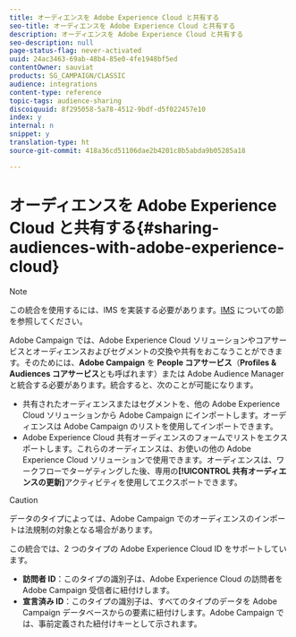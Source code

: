 ```yaml
---
title: オーディエンスを Adobe Experience Cloud と共有する
seo-title: オーディエンスを Adobe Experience Cloud と共有する
description: オーディエンスを Adobe Experience Cloud と共有する
seo-description: null
page-status-flag: never-activated
uuid: 24ac3463-69ab-48b4-85e0-4fe1948bf5ed
contentOwner: sauviat
products: SG_CAMPAIGN/CLASSIC
audience: integrations
content-type: reference
topic-tags: audience-sharing
discoiquuid: 8f295058-5a78-4512-9bdf-d5f022457e10
index: y
internal: n
snippet: y
translation-type: ht
source-git-commit: 418a36cd51106dae2b4201c8b5abda9b05285a18

---
```



# オーディエンスを Adobe Experience Cloud と共有する{#sharing-audiences-with-adobe-experience-cloud}

>[!NOTE]
>
>この統合を使用するには、IMS を実装する必要があります。[IMS](../../integrations/using/about-adobe-id.md) についての節を参照してください。

Adobe Campaign では、Adobe Experience Cloud ソリューションやコアサービスとオーディエンスおよびセグメントの交換や共有をおこなうことができます。そのためには、**Adobe Campaign** を **People コアサービス**（**Profiles &amp; Audiences コアサービス**&#x200B;とも呼ばれます）または Adobe Audience Manager と統合する必要があります。統合すると、次のことが可能になります。

* 共有されたオーディエンスまたはセグメントを、他の Adobe Experience Cloud ソリューションから Adobe Campaign にインポートします。オーディエンスは Adobe Campaign のリストを使用してインポートできます。
* Adobe Experience Cloud 共有オーディエンスのフォームでリストをエクスポートします。これらのオーディエンスは、お使いの他の Adobe Experience Cloud ソリューションで使用できます。オーディエンスは、ワークフローでターゲティングした後、専用の&#x200B;**[!UICONTROL 共有オーディエンスの更新]**&#x200B;アクティビティを使用してエクスポートできます。

>[!CAUTION]
>
>データのタイプによっては、Adobe Campaign でのオーディエンスのインポートは法規制の対象となる場合があります。

この統合では、2 つのタイプの Adobe Experience Cloud ID をサポートしています。

* **訪問者 ID**：このタイプの識別子は、Adobe Experience Cloud の訪問者を Adobe Campaign 受信者に紐付けします。
* **宣言済み ID**：このタイプの識別子は、すべてのタイプのデータを Adobe Campaign データベースからの要素に紐付けします。Adobe Campaign では、事前定義された紐付けキーとして示されます。
